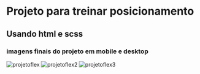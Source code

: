 # Projeto para treinar posicionamento

## Usando html e scss

### imagens finais do projeto em mobile e desktop

![projetoflex](https://user-images.githubusercontent.com/86238635/158034813-fd082b38-06ae-4029-869c-dfd79f5d86e2.png)
![projetoflex2](https://user-images.githubusercontent.com/86238635/158034825-3caecb8c-56b7-493d-a69e-c8c31fea90a0.png)
![projetoflex3](https://user-images.githubusercontent.com/86238635/158034828-1721c724-be0e-4c8b-87ac-d5e5c4edcaff.png)
